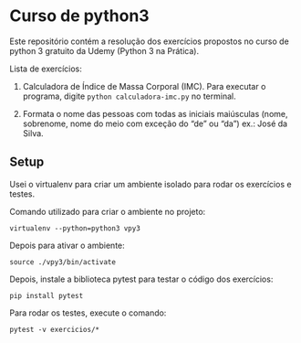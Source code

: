 # Curso de python3

Este repositório contém a resolução dos exercícios propostos no curso de python 3 gratuito da Udemy (Python 3 na Prática).

Lista de exercícios:

1. Calculadora de Índice de Massa Corporal (IMC). Para executar o programa, digite `python calculadora-imc.py` no terminal.

2. Formata o nome das pessoas com todas as iniciais maiúsculas (nome, sobrenome, nome do meio com exceção do “de” ou “da”) ex.: José da Silva.

## Setup

Usei o virtualenv para criar um ambiente isolado para rodar os exercícios e testes.

Comando utilizado para criar o ambiente no projeto:

`virtualenv --python=python3 vpy3`

Depois para ativar o ambiente:

`source ./vpy3/bin/activate`

Depois, instale a biblioteca pytest para testar o código dos exercícios:

`pip install pytest`

Para rodar os testes, execute o comando:

`pytest -v exercicios/*`